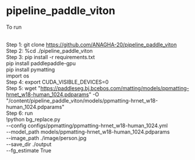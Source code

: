 # pipeline_paddle_viton

To run

<br> Step 1: git clone https://github.com/ANAGHA-20/pipeline_paddle_viton
<br> Step 2: %cd ./pipeline_paddle_viton
<br> Step 3: pip install -r requirements.txt
<br>         pip install paddlepaddle-gpu
<br>         pip install pymatting
<br>         import os
<br> Step 4: export CUDA_VISIBLE_DEVICES=0
<br> Step 5: wget "https://paddleseg.bj.bcebos.com/matting/models/ppmatting-hrnet_w18-human_1024.pdparams" -O "/content/pipeline_paddle_viton/models/ppmatting-hrnet_w18-human_1024.pdparams"
<br> Step 6: run
<br> 
!python bg_replace.py \
    --config configs/ppmatting/ppmatting-hrnet_w18-human_1024.yml \
    --model_path models/ppmatting-hrnet_w18-human_1024.pdparams \
    --image_path ./image/person.jpg \
    --save_dir ./output \
    --fg_estimate True
